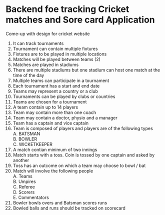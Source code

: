 # Backend foe tracking Cricket matches and Sore card Application

Come-up with design for cricket website  
1. It can track tournaments
2. Tournament can contain multiple fixtures
3. Fixtures are to be played in multiple locations 
4. Matches will be played between teams (2)
5. Matches are played in stadiums
6. There are multiple stadiums but one stadium can host one match at the time of the day
7. Multiple teams can participate in a tournament
8. Each tournament has a start and end date
9. Teams may represent a country or a club
10. Tournaments can be played by clubs or countries
11. Teams are chosen for a tournament
12. A team contain up to 14 players
13. Team may contain more than one coach
13. Team may contain a doctor, physio and a manager
14. Team has a captain and vice captain
15. Team is composed of players and players are of the following types  
    A. BATSMAN  
    B. BOWLER  
    C. WICKETKEEPER
16. A match contian minimum of two innings
17. Match starts with a toss. Coin is tossed by one captain and asked by another
18. Toss has an outcome on which a team may choose to bowl / bat 
19. Match will involve the following people  
    A. Teams  
    B. Umpires  
    C. Referee  
    D. Scorers  
    E. Commentators    
20. Bowler bowls overs and Batsman scores runs
21. Bowled balls and runs should be tracked on scorecard
